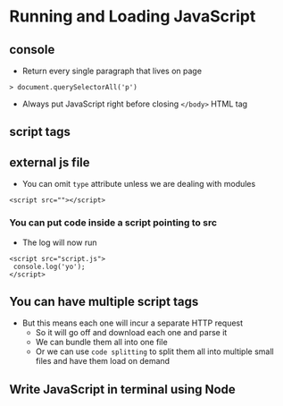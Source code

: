 # Running and Loading JavaScript
## console
* Return every single paragraph that lives on page

```
> document.querySelectorAll('p')
```

* Always put JavaScript right before closing `</body>` HTML tag

## script tags

## external js file
* You can omit `type` attribute unless we are dealing with modules

```
<script src=""></script>
```


### You can put code inside a script pointing to src
* The log will now run

```
<script src="script.js">
 console.log('yo');
</script>
```

## You can have multiple script tags
* But this means each one will incur a separate HTTP request
    - So it will go off and download each one and parse it
    - We can bundle them all into one file
    - Or we can use `code splitting` to split them all into multiple small files and have them load on demand

## Write JavaScript in terminal using Node



